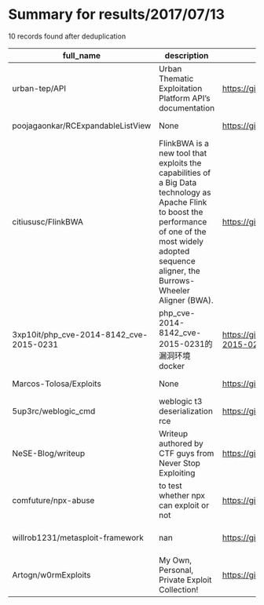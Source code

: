 
# Summary for results/2017/07/13
    
10 records found after deduplication

| full_name | description | html_url | matched_list | matched_count | pushed_at | size | stargazers_count | language | forks_count | vul_ids |
|-----------------------------------------|----------------------------------------------------------------------------------------------------------------------------------------------------------------------------------------------------------------|------------------------------------------------------------|----------------------------------|-----------------|---------------------------|--------|--------------------|------------|---------------|------------------------------------|
| urban-tep/API | Urban Thematic Exploitation Platform API’s documentation | https://github.com/urban-tep/API | ['exploit'] | 1 | 2017-07-13 14:45:10+00:00 | 3343 | 1 | Python | 0 | [] |
| poojagaonkar/RCExpandableListView | None | https://github.com/poojagaonkar/RCExpandableListView | ['rce'] | 1 | 2017-07-13 10:32:16+00:00 | 62 | 0 | C# | 0 | [] |
| citiususc/FlinkBWA | FlinkBWA is a new tool that exploits the capabilities of a Big Data technology as Apache Flink to boost the performance of one of the most widely adopted sequence aligner, the Burrows-Wheeler Aligner (BWA). | https://github.com/citiususc/FlinkBWA | ['exploit'] | 1 | 2017-07-13 10:44:56+00:00 | 1400 | 0 | C | 0 | [] |
| 3xp10it/php_cve-2014-8142_cve-2015-0231 | php_cve-2014-8142_cve-2015-0231的漏洞环境docker | https://github.com/3xp10it/php_cve-2014-8142_cve-2015-0231 | ['cve-2'] | 1 | 2017-07-13 06:48:58+00:00 | 3 | 1 | nan | 0 | ['CVE-2014-8142', 'CVE-2015-0231'] |
| Marcos-Tolosa/Exploits | None | https://github.com/Marcos-Tolosa/Exploits | ['exploit'] | 1 | 2017-07-13 14:13:37+00:00 | 7 | 0 | Roff | 0 | [] |
| 5up3rc/weblogic_cmd | weblogic t3 deserialization rce | https://github.com/5up3rc/weblogic_cmd | ['rce'] | 1 | 2017-07-13 02:32:34+00:00 | 0 | 185 | Java | 89 | [] |
| NeSE-Blog/writeup | Writeup authored by CTF guys from Never Stop Exploiting | https://github.com/NeSE-Blog/writeup | ['exploit'] | 1 | 2017-07-13 03:16:39+00:00 | 127 | 4 | | 0 | [] |
| comfuture/npx-abuse | to test whether npx can exploit or not | https://github.com/comfuture/npx-abuse | ['exploit'] | 1 | 2017-07-13 09:45:27+00:00 | 1 | 0 | JavaScript | 0 | [] |
| willrob1231/metasploit-framework | nan | https://github.com/willrob1231/metasploit-framework | ['metasploit module OR payload'] | 1 | 2017-07-13 20:34:07+00:00 | 0 | 0 | nan | 0 | [] |
| Artogn/w0rmExploits | My Own, Personal, Private Exploit Collection! | https://github.com/Artogn/w0rmExploits | ['exploit'] | 1 | 2017-07-13 03:50:17+00:00 | 60 | 0 | Python | 0 | [] |
